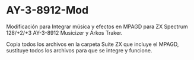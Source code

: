 # AY-3-8912-Mod
Modificación para Integrar música y efectos en MPAGD  para ZX Spectrum 128/+2/+3 AY-3-8912 Musicizer y Arkos Traker.

Copia todos los archivos en la carpeta Suite ZX que incluye el MPAGD, sustituye todos los archivos para que se integre y funcione.
